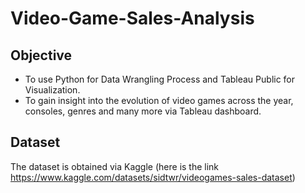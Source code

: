 # Video-Game-Sales-Analysis

## Objective
- To use Python for Data Wrangling Process and Tableau Public for Visualization.
- To gain insight into the evolution of video games across the year, consoles, genres and many more via Tableau dashboard.

## Dataset
The dataset is obtained via Kaggle (here is the link https://www.kaggle.com/datasets/sidtwr/videogames-sales-dataset)
